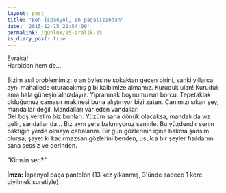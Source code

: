 ```yaml
---
layout: post
title: "Ben İspanyol, en paçalısından"
date: '2015-12-15 22:54:00'
permalink: /gunluk/15-aralik-15
is_diary_post: true
---
```

Evraka!<br/>
Harbiden hem de...<br/><br/>
Bizim asıl problemimiz; o an öylesine sokaktan geçen birini, sanki yıllarca aynı mahallede oturacakmış gibi kalbimize almamız. Kuruduk ulan! Kuruduk ama hala güneşin alnızdayız. Yıpranmak boynumuzun borcu. Tepetaklak olduğumuz çamaşır makinesi buna alıştırıyor bizi zaten. Canımızı sıkan şey, mandallar değil. Mandalları var eden vandallar!<br/>
Gel boş verelim biz bunları. Yüzüm sana dönük olacaksa, mandalı da vız gelir, sandallar da... Biz aynı yere bakmıyoruz seninle. Bu yüzdendir senin baktığın yerde olmaya çabalarım.  Bir gün gözlerinin içine bakma şansım olursa, şayet ki kaçırmazsan gözlerini benden, usulca bir şeyler fısıldarım sana sessiz ve derinden.<br/><br/>
"Kimsin sen?"<br/><br/>
**İmza:** İspanyol paça pantolon (13 kez yıkanmış, 3'ünde sadece 1 kere giyilmek suretiyle)
